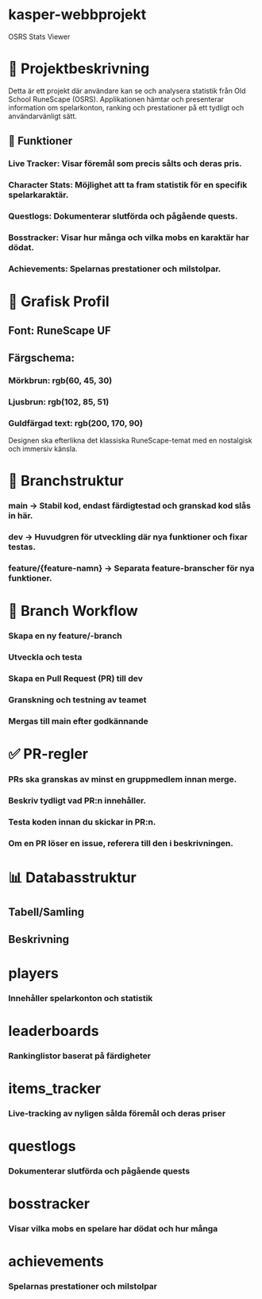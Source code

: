 # kasper-webbprojekt

OSRS Stats Viewer

# 📌 Projektbeskrivning

Detta är ett projekt där användare kan se och analysera statistik från Old School RuneScape (OSRS). Applikationen hämtar och presenterar information om spelarkonton, ranking och prestationer på ett tydligt och användarvänligt sätt.

## 🔹 Funktioner

### Live Tracker: Visar föremål som precis sålts och deras pris.

### Character Stats: Möjlighet att ta fram statistik för en specifik spelarkaraktär.

### Questlogs: Dokumenterar slutförda och pågående quests.

### Bosstracker: Visar hur många och vilka mobs en karaktär har dödat.

### Achievements: Spelarnas prestationer och milstolpar.

# 🎨 Grafisk Profil

## Font: RuneScape UF

## Färgschema:

### Mörkbrun: rgb(60, 45, 30)

### Ljusbrun: rgb(102, 85, 51)

### Guldfärgad text: rgb(200, 170, 90)

Designen ska efterlikna det klassiska RuneScape-temat med en nostalgisk och immersiv känsla.

# 🌿 Branchstruktur

### main → Stabil kod, endast färdigtestad och granskad kod slås in här.

### dev → Huvudgren för utveckling där nya funktioner och fixar testas.

### feature/{feature-namn} → Separata feature-branscher för nya funktioner.

# 🔄 Branch Workflow

### Skapa en ny feature/-branch

### Utveckla och testa

### Skapa en Pull Request (PR) till dev

### Granskning och testning av teamet

### Mergas till main efter godkännande

# ✅ PR-regler

### PRs ska granskas av minst en gruppmedlem innan merge.

### Beskriv tydligt vad PR:n innehåller.

### Testa koden innan du skickar in PR:n.

### Om en PR löser en issue, referera till den i beskrivningen.

# 📊 Databasstruktur



## Tabell/Samling

## Beskrivning

# players

### Innehåller spelarkonton och statistik

# leaderboards

### Rankinglistor baserat på färdigheter

# items_tracker

### Live-tracking av nyligen sålda föremål och deras priser

# questlogs

### Dokumenterar slutförda och pågående quests

# bosstracker

### Visar vilka mobs en spelare har dödat och hur många

# achievements

### Spelarnas prestationer och milstolpar


